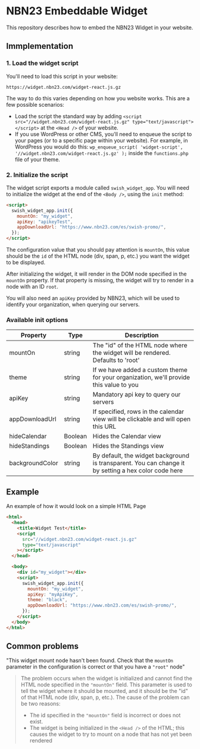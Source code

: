 # NBN23 Embeddable Widget

This repository describes how to embed the NBN23 Widget in your website.

## Immplementation

### 1. Load the widget script

You'll need to load this script in your website:

`https://widget.nbn23.com/widget-react.js.gz`

The way to do this varies depending on how you website works. This are a few possible scenarios:

- Load the script the standard way by adding `<script src="//widget.nbn23.com/widget-react.js.gz" type="text/javascript"></script>` at the `<Head />` of your website.
- If you use WordPress or other CMS, you'll need to enqueue the script to your pages (or to a specific page within your website). For example, in WordPress you would do this: `wp_enqueue_script( 'widget-script', '//widget.nbn23.com/widget-react.js.gz' );` inside the `functions.php` file of your theme.

### 2. Initialize the script

The widget script exports a module called `swish_widget_app`. You will need to initialize the widget at the end of the `<Body />`, using the `init` method:

```html
<script>
  swish_widget_app.init({
    mountOn: "my_widget",
    apiKey: "apikeyTest",
    appDownloadUrl: "https://www.nbn23.com/es/swish-promo/",
  });
</script>
```

The configuration value that you should pay attention is `mountOn`, this value should be the `id` of the HTML node (div, span, p, etc.) you want the widget to be displayed.

After initializing the widget, it will render in the DOM node specified in the `mountOn` property. If that property is missing, the widget will try to render in a node with an ID `root`.

You will also need an `apiKey` provided by NBN23, which will be used to identify your organization, when querying our servers.

### Available init options

| Property        | Type    | Description                                                                                          |
| --------------- | ------- | ---------------------------------------------------------------------------------------------------- |
| mountOn         | string  | The "id" of the HTML node where the widget will be rendered. Defaults to 'root'                      |
| theme           | string  | If we have added a custom theme for your organization, we'll provide this value to you               |
| apiKey          | string  | Mandatory api key to query our servers                                                               |
| appDownloadUrl  | string  | If specified, rows in the calendar view will be clickable and will open this URL                     |
| hideCalendar    | Boolean | Hides the Calendar view                                                                              |
| hideStandings   | Boolean | Hides the Standings view                                                                             |
| backgroundColor | string  | By default, the widget background is transparent. You can change it by setting a hex color code here |

## Example

An example of how it would look on a simple HTML Page

```html
<html>
  <head>
    <title>Widget Test</title>
    <script
      src="//widget.nbn23.com/widget-react.js.gz"
      type="text/javascript"
    ></script>
  </head>

  <body>
    <div id="my_widget"></div>
    <script>
      swish_widget_app.init({
        mountOn: "my_widget",
        apiKey: "myApiKey",
        theme: "black",
        appDownloadUrl: "https://www.nbn23.com/es/swish-promo/",
      });
    </script>
  </body>
</html>
```

## Common problems

"This widget mount node hasn't been found. Check that the `mountOn` parameter in the configuration is correct or that you have a `"root"` node"

> The problem occurs when the widget is initialized and cannot find the HTML node specified in the `"mountOn"` field. This parameter is used to tell the widget where it should be mounted, and it should be the "id" of that HTML node (div, span, p, etc.). The cause of the problem can be two reasons:
>
> - The id specified in the `"mountOn"` field is incorrect or does not exist.
> - The widget is being initialized in the `<Head />` of the HTML; this causes the widget to try to mount on a node that has not yet been rendered
